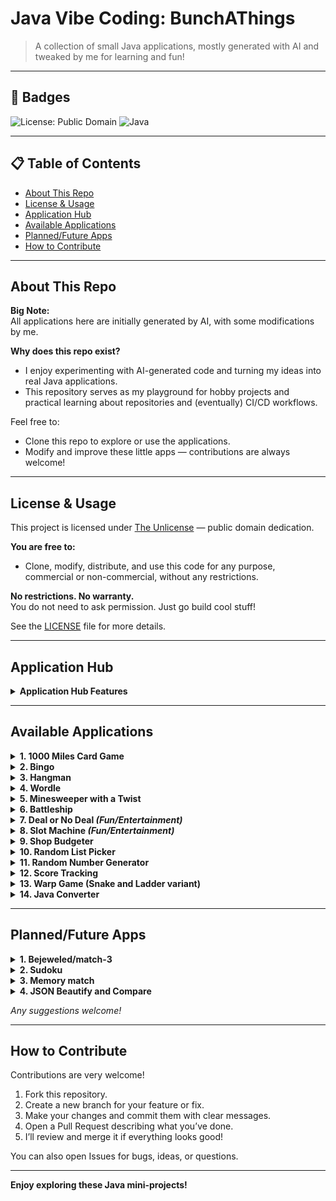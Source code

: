 # Java Vibe Coding: BunchAThings

> A collection of small Java applications, mostly generated with AI and tweaked by me for learning and fun!

---

## 🚩 Badges

<!-- Add real badges as your project grows! -->
![License: Public Domain](https://img.shields.io/badge/license-public%20domain-brightgreen)
![Java](https://img.shields.io/badge/language-Java-yellow)
<!-- Example: ![Build Status](https://img.shields.io/github/workflow/status/SchaleSensei-Repo/Java-Vibe-Coding-BunchAThings/CI) -->

---

## 📋 Table of Contents

- [About This Repo](#about-this-repo)
- [License & Usage](#license--usage)
- [Application Hub](#application-hub)
- [Available Applications](#available-applications)
- [Planned/Future Apps](#plannedfuture-apps)
- [How to Contribute](#how-to-contribute)

---

## About This Repo

**Big Note:**  
All applications here are initially generated by AI, with some modifications by me.

**Why does this repo exist?**
- I enjoy experimenting with AI-generated code and turning my ideas into real Java applications.
- This repository serves as my playground for hobby projects and practical learning about repositories and (eventually) CI/CD workflows.

Feel free to:
- Clone this repo to explore or use the applications.
- Modify and improve these little apps — contributions are always welcome!

---

## License & Usage

This project is licensed under [The Unlicense](https://unlicense.org/) — public domain dedication.

**You are free to:**
- Clone, modify, distribute, and use this code for any purpose, commercial or non-commercial, without any restrictions.

**No restrictions. No warranty.**  
You do not need to ask permission. Just go build cool stuff!

See the [LICENSE](./LICENSE) file for more details.

---

## Application Hub

<details>
  <summary><strong>Application Hub Features</strong></summary>

- Groups all applications (.jar files and folders) in one place.
- Allows you to browse and launch .jar files from a specified folder.
- Remembers the last opened location for convenience.
- Page navigation for easy browsing.
- Debugging functionality for debug and troubleshoot outside IDE environment

</details>

---

## Available Applications

<details>
  <summary><strong>1. 1000 Miles Card Game</strong></summary>

- Solo or hotseat multiplayer
- Customizable settings

</details>

<details>
  <summary><strong>2. Bingo</strong></summary>

- Scoring system
- Solo or hotseat multiplayer
- Customizable settings

</details>

<details>
  <summary><strong>3. Hangman</strong></summary>

- Unlimited attempts
- Custom wordlists (.txt/.json)
- Remembers last wordlist location

</details>

<details>
  <summary><strong>4. Wordle</strong></summary>

- Unlimited attempts
- Custom wordlists (.txt/.json)
- Remembers last wordlist location
- Not limited to 5-letter words

</details>

<details>
  <summary><strong>5. Minesweeper with a Twist</strong></summary>

- Scoring system (mines don’t end the game)
- Customizable field and mine count
- Negative scoring possible

</details>

<details>
  <summary><strong>6. Battleship</strong></summary>

- Customizable field size, ship quantity and length
- Customizable fire amount per turn
- Hotseat multiplayer with randomized ship positions

</details>

<details>
  <summary><strong>7. Deal or No Deal <em>(Fun/Entertainment)</em></strong></summary>

- Customizable bags quantity, bias and prize ranges
- Customizable banker offering frequency, bias and prize range
- Option to change bags mid-game
- Track or hide bag values
- Authentic mode that mimic real life game show

</details>

<details>
  <summary><strong>8. Slot Machine <em>(Fun/Entertainment)</em></strong></summary>

- Customizable starting points, payment, multipliers, and payout lines
- Winning logs

</details>

<details>
  <summary><strong>9. Shop Budgeter</strong></summary>

- Calculates what you can buy with a given budget
- Supports custom items
- Saves and auto-loads items/budgets

</details>

<details>
  <summary><strong>10. Random List Picker</strong></summary>

- Uses custom .txt lists (can load multiple)
- Randomly selects and displays results from loaded lists

</details>

<details>
  <summary><strong>11. Random Number Generator</strong></summary>

- Custom min/max range
- Optional bias
- Logs and totals

</details>

<details>
  <summary><strong>12. Score Tracking</strong></summary>

- Custom initial/additional/subtraction scores
- Logs and totals

</details>

<details>
  <summary><strong>13. Warp Game (Snake and Ladder variant)</strong></summary>

- Have score and lives system
- Customizable initial score and initial life
- Solo or Multiplayer hotseat with other human players or computers
- Have various tile effects beside snake and ladder
- Most of various tile effects are customizable
- Local leaderboard when the game ends
- Customizable dice/die (can change the quantity and the number of side)
- Customizable the number of tiles for playing field
- Option to have penalty if the points goes into negative value

</details>

<details>
  <summary><strong>14. Java Converter</strong></summary>

- Convert the .java files to .txt files and vice versa
- Can convert multiple files
- Last location for input and output will be saved and auto-load at the program start

</details>

---

## Planned/Future Apps

<details>
  <summary><strong>1. Bejeweled/match-3</strong></summary>

- A planned applications

</details>

<details>
  <summary><strong>2. Sudoku</strong></summary>

- Complete with blank start solver for solving from another source
- different grid size beside 3x3, like 2x2, 3x2 or custom sizes

</details>

<details>
  <summary><strong>3. Memory match</strong></summary>

- Memory match with numbers/colored symbol instead of image
- customizable playing field sizes
- scoring system with customizable min and max score (for randomize score) or static score (or negative score penalty if the tiles does not match)
- Solo or multiplayer hotseat up to 8 players within single playing field

</details>

<details>
  <summary><strong>4. JSON Beautify and Compare</strong></summary>

- Beautify the JSON for easy reading with files or copy paste
- Compare the 2 JSON either with files or copy paste
- Remember the last load file location
- Can do beautify and compare in single operation

</details>

_Any suggestions welcome!_

---

## How to Contribute

Contributions are very welcome!

1. Fork this repository.
2. Create a new branch for your feature or fix.
3. Make your changes and commit them with clear messages.
4. Open a Pull Request describing what you’ve done.
5. I’ll review and merge it if everything looks good!

You can also open Issues for bugs, ideas, or questions.

---

**Enjoy exploring these Java mini-projects!**
